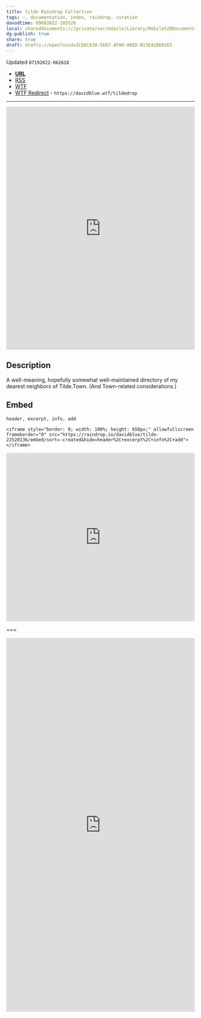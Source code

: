 ```yaml
---
title: tilde Raindrop Collection
tags: ~, documentation, index, raindrop, curation
davodtime: 09082022-105526
local: shareddocuments:///private/var/mobile/Library/Mobile%20Documents/iCloud~md~obsidian/Documents/OBSHIDDIAN/drafts/2CE6C630-5ED7-4F80-A0ED-B13E41D681E5.md
dg-publish: true
share: true
draft: drafts://open?uuid=2CE6C630-5ED7-4F80-A0ED-B13E41D681E5
---
```

Updated `07192022-062618`

- [**URL**](https://raindrop.io/davidblue/tilde-22520136)
- [RSS](https://raindrop.io/collection/22520136/feed)
- [WTF](https://davidblue.wtf/drafts/2CE6C630-5ED7-4F80-A0ED-B13E41D681E5.html)
- [WTF Redirect](https://davidblue.wtf/tildedrop) - `https://davidblue.wtf/tildedrop`

---

<iframe style="border: 0; width: 100%; height: 650px;" allowfullscreen frameborder="0" src="https://raindrop.io/davidblue/tilde-22520136/embed/sort=-created&hide=header%2C+excerpt%2C+info%2C+add"></iframe>

## Description

A well-meaning, hopefully somewhat well-maintained directory of my dearest neighbors of Tilde.Town. (And Town-related considerations.)

## Embed

`header, excerpt, info, add`

```
<iframe style="border: 0; width: 100%; height: 650px;" allowfullscreen frameborder="0" src="https://raindrop.io/davidblue/tilde-22520136/embed/sort=-created&hide=header%2C+excerpt%2C+info%2C+add"></iframe>
```

<iframe style="border: 0; width: 100%; height: 450px;" allowfullscreen frameborder="0" src="https://raindrop.io/davidblue/embed/theme=auto&hide=header%2C+excerpt%2C+info%2C+add&sort=-created"></iframe>

===

<iframe style="border: 0; width: 100%; height: 1000px;" allowfullscreen frameborder="0" src="https://raindrop.io/davidblue/embed/me/theme=auto"></iframe>